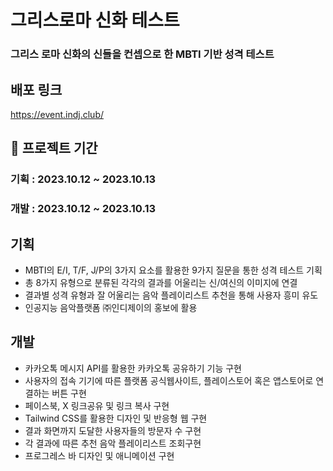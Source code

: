 # 그리스로마 신화 테스트
### 그리스 로마 신화의 신들을 컨셉으로 한 MBTI 기반 성격 테스트

## 배포 링크
https://event.indj.club/

## 📆 프로젝트 기간
### 기획 : 2023.10.12 ~ 2023.10.13
### 개발 : 2023.10.12 ~ 2023.10.13

## 기획
- MBTI의 E/I, T/F, J/P의 3가지 요소를 활용한 9가지 질문을 통한 성격 테스트 기획
- 총 8가지 유형으로 분류된 각각의 결과를 어울리는 신/여신의 이미지에 연결
- 결과별 성격 유형과 잘 어울리는 음악 플레이리스트 추천을 통해 사용자 흥미 유도
- 인공지능 음악플랫폼 ㈜인디제이의 홍보에 활용

## 개발
- 카카오톡 메시지 API를 활용한 카카오톡 공유하기 기능 구현
- 사용자의 접속 기기에 따른 플랫폼 공식웹사이트,  플레이스토어 혹은 앱스토어로 연결하는 버튼 구현
- 페이스북, X 링크공유 및 링크 복사 구현
- Tailwind CSS를 활용한 디자인 및 반응형 웹 구현
- 결과 화면까지 도달한 사용자들의 방문자 수 구현
- 각 결과에 따른 추천 음악 플레이리스트 조회구현
- 프로그레스 바 디자인 및 애니메이션 구현


